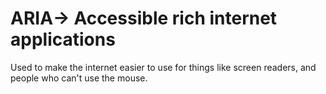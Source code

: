 # ARIA-> Accessible rich internet applications

Used to make the internet easier to use for things like screen readers, and people who can't use the mouse.
